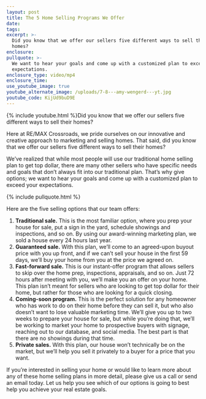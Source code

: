 ```yaml
---
layout: post
title: The 5 Home Selling Programs We Offer
date:
tags:
excerpt: >-
  Did you know that we offer our sellers five different ways to sell their
  homes?
enclosure:
pullquote: >-
  We want to hear your goals and come up with a customized plan to exceed your
  expectations.
enclosure_type: video/mp4
enclosure_time:
use_youtube_image: true
youtube_alternate_image: /uploads/7-8---amy-wengerd---yt.jpg
youtube_code: KijUd9buD9E
---
```


{% include youtube.html %}Did you know that we offer our sellers five different ways to sell their homes?

Here at RE/MAX Crossroads, we pride ourselves on our innovative and creative approach to marketing and selling homes. That said, did you know that we offer our sellers five different ways to sell their homes?

We’ve realized that while most people will use our traditional home selling plan to get top dollar, there are many other sellers who have specific needs and goals that don’t always fit into our traditional plan. That’s why give options; we want to hear your goals and come up with a customized plan to exceed your expectations.

{% include pullquote.html %}

Here are the five selling options that our team offers:&nbsp;

1. **Traditional sale.** This is the most familiar option, where you prep your house for sale, put a sign in the yard, schedule showings and inspections, and so on. By using our award-winning marketing plan, we sold a house every 24 hours last year.
2. **Guaranteed sale.** With this plan, we’ll come to an agreed-upon buyout price with you up front, and if we can’t sell your house in the first 59 days, we’ll buy your home from you at the price we agreed on.
3. **Fast-forward sale.** This is our instant-offer program that allows sellers to skip over the home prep, inspections, appraisals, and so on. Just 72 hours after meeting with you, we’ll make you an offer on your home. This plan isn’t meant for sellers who are looking to get top dollar for their home, but rather for those who are looking for a quick closing.
4. **Coming-soon program.** This is the perfect solution for any homeowner who has work to do on their home before they can sell it, but who also doesn’t want to lose valuable marketing time. We’ll give you up to two weeks to prepare your house for sale, but while you’re doing that, we’ll be working to market your home to prospective buyers with signage, reaching out to our database, and social media. The best part is that there are no showings during that time.
5. **Private sales.** With this plan, our house won’t technically be on the market, but we’ll help you sell it privately to a buyer for a price that you want.

If you’re interested in selling your home or would like to learn more about any of these home selling plans in more detail, please give us a call or send an email today. Let us help you see which of our options is going to best help you achieve your real estate goals.